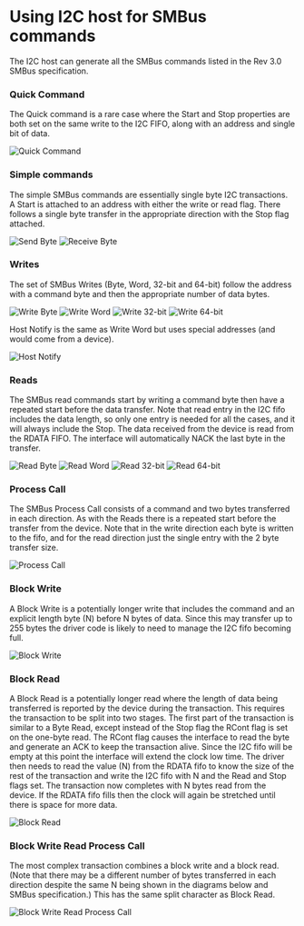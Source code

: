 # Using I2C host for SMBus commands

The I2C host can generate all the SMBus commands listed in the Rev 3.0 SMBus specification.

### Quick Command

The Quick command is a rare case where the Start and Stop properties are both set on the same write to the I2C FIFO, along with an address and single bit of data.

![Quick Command](01-Quick.svg)

### Simple commands

The simple SMBus commands are essentially single byte I2C transactions.
A Start is attached to an address with either the write or read flag.
There follows a single byte transfer in the appropriate direction with the Stop flag attached.

![Send Byte](02-SendByte.svg)
![Receive Byte](03-ReceiveByte.svg)


### Writes

The set of SMBus Writes (Byte, Word, 32-bit and 64-bit) follow the address with a command byte and then the appropriate number of data bytes.

![Write Byte](04-WriteByte.svg)
![Write Word](04-WriteWord.svg)
![Write 32-bit](10-Write32.svg)
![Write 64-bit](12-Write64.svg)

Host Notify is the same as Write Word but uses special addresses (and would come from a device).

![Host Notify](09-HostNotify.svg)

### Reads

The SMBus read commands start by writing a command byte then have a repeated start before the data transfer.
Note that read entry in the I2C fifo includes the data length, so only one entry is needed for all the cases, and it will always include the Stop.
The data received from the device is read from the RDATA FIFO.
The interface will automatically NACK the last byte in the transfer.

![Read Byte](05-ReadByte.svg)
![Read Word](05-ReadWord.svg)
![Read 32-bit](11-Read32.svg)
![Read 64-bit](13-Read64.svg)

### Process Call

The SMBus Process Call consists of a command and two bytes transferred in each direction.
As with the Reads there is a repeated start before the transfer from the device.
Note that in the write direction each byte is written to the fifo, and for the read direction just the single entry with the 2 byte transfer size.

![Process Call](06-ProcessCall.svg)

### Block Write

A Block Write is a potentially longer write that includes the command and an explicit length byte (N) before N bytes of data.
Since this may transfer up to 255 bytes the driver code is likely to need to manage the I2C fifo becoming full.

![Block Write](07-BlockWrite.svg)

### Block Read

A Block Read is a potentially longer read where the length of data being transferred is reported by the device during the transaction.
This requires the transaction to be split into two stages.
The first part of the transaction is similar to a Byte Read, except instead of the Stop flag the RCont flag is set on the one-byte read.
The RCont flag causes the interface to read the byte and generate an ACK to keep the transaction alive.
Since the I2C fifo will be empty at this point the interface will extend the clock low time.
The driver then needs to read the value (N) from the RDATA fifo to know the size of the rest of the transaction and write the I2C fifo with N and the Read and Stop flags set.
The transaction now completes with N bytes read from the device.
If the RDATA fifo fills then the clock will again be stretched until there is space for more data.

![Block Read](07-BlockRead.svg)

### Block Write Read Process Call

The most complex transaction combines a block write and a block read.
(Note that there may be a different number of bytes transferred in each direction despite the same N being shown in the diagrams below and SMBus specification.)
This has the same split character as Block Read.

![Block Write Read Process Call](08-BlockWrRdPCall.svg)
